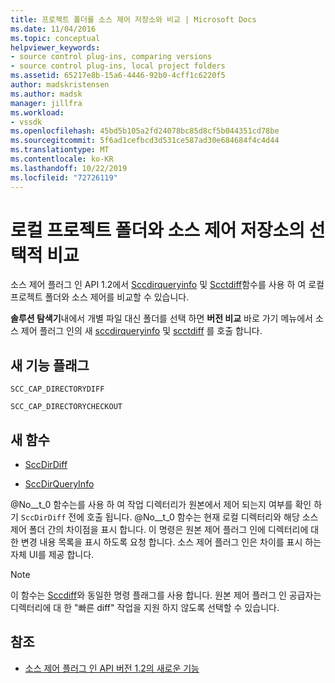 ```yaml
---
title: 프로젝트 폴더를 소스 제어 저장소와 비교 | Microsoft Docs
ms.date: 11/04/2016
ms.topic: conceptual
helpviewer_keywords:
- source control plug-ins, comparing versions
- source control plug-ins, local project folders
ms.assetid: 65217e8b-15a6-4446-92b0-4cff1c6220f5
author: madskristensen
ms.author: madsk
manager: jillfra
ms.workload:
- vssdk
ms.openlocfilehash: 45bd5b105a2fd24078bc85d8cf5b044351cd78be
ms.sourcegitcommit: 5f6ad1cefbcd3d531ce587ad30e684684f4c4d44
ms.translationtype: MT
ms.contentlocale: ko-KR
ms.lasthandoff: 10/22/2019
ms.locfileid: "72726119"
---
```

# <a name="optional-comparison-of-local-project-folder-to-source-control-store"></a>로컬 프로젝트 폴더와 소스 제어 저장소의 선택적 비교
소스 제어 플러그 인 API 1.2에서 [Sccdirqueryinfo](../../extensibility/sccdirqueryinfo-function.md) 및 [Scctdiff](../../extensibility/sccdirdiff-function.md)함수를 사용 하 여 로컬 프로젝트 폴더와 소스 제어를 비교할 수 있습니다.

 **솔루션 탐색기**내에서 개별 파일 대신 폴더를 선택 하면 **버전 비교** 바로 가기 메뉴에서 소스 제어 플러그 인의 새 [sccdirqueryinfo](../../extensibility/sccdirqueryinfo-function.md) 및 [scctdiff](../../extensibility/sccdirdiff-function.md) 를 호출 합니다.

## <a name="new-capability-flags"></a>새 기능 플래그
 `SCC_CAP_DIRECTORYDIFF`

 `SCC_CAP_DIRECTORYCHECKOUT`

## <a name="new-functions"></a>새 함수
- [SccDirDiff](../../extensibility/sccdirdiff-function.md)

- [SccDirQueryInfo](../../extensibility/sccdirqueryinfo-function.md)

 @No__t_0 함수는를 사용 하 여 작업 디렉터리가 원본에서 제어 되는지 여부를 확인 하기 `SccDirDiff` 전에 호출 됩니다. @No__t_0 함수는 현재 로컬 디렉터리와 해당 소스 제어 폴더 간의 차이점을 표시 합니다. 이 명령은 원본 제어 플러그 인에 디렉터리에 대 한 변경 내용 목록을 표시 하도록 요청 합니다. 소스 제어 플러그 인은 차이를 표시 하는 자체 UI를 제공 합니다.

> [!NOTE]
> 이 함수는 [Sccdiff](../../extensibility/sccdiff-function.md)와 동일한 명령 플래그를 사용 합니다. 원본 제어 플러그 인 공급자는 디렉터리에 대 한 "빠른 diff" 작업을 지원 하지 않도록 선택할 수 있습니다.

## <a name="see-also"></a>참조
- [소스 제어 플러그 인 API 버전 1.2의 새로운 기능](../../extensibility/internals/what-s-new-in-the-source-control-plug-in-api-version-1-2.md)